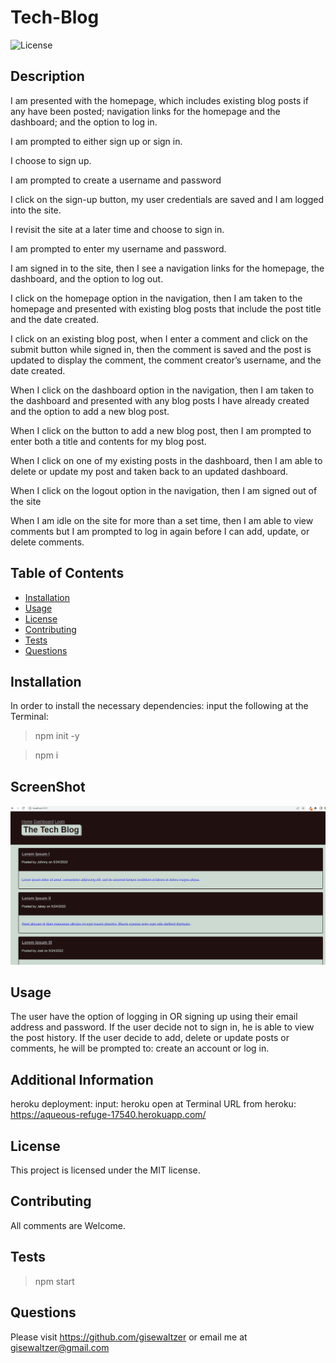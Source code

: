 # Tech-Blog
    
![License](https://img.shields.io/badge/License-MIT-yellow.svg)

## Description
 
 I am presented with the homepage, which includes existing blog posts if any have been posted; navigation links for the homepage and the dashboard; and the option to log in.

 I am prompted to either sign up or sign in.

 I choose to sign up.

 I am prompted to create a username and password

 I click on the sign-up button, my user credentials are saved and I am logged into the site.
 
 I revisit the site at a later time and choose to sign in.

 I am prompted to enter my username and password.

 I am signed in to the site, then I see a navigation links for the homepage, the dashboard, and the option to log out.

 I click on the homepage option in the navigation, then I am taken to the homepage and presented with existing blog posts that include the post title and the date created.

 I click on an existing blog post, when I enter a comment and click on the submit button while signed in, then the comment is saved and the post is updated to display the comment, the comment creator’s username, and the date created.

 When I click on the dashboard option in the navigation, then I am taken to the dashboard and presented with any blog posts I have already created and the option to add a new blog post.

 When I click on the button to add a new blog post, then I am prompted to enter both a title and contents for my blog post.

 When I click on one of my existing posts in the dashboard, then I am able to delete or update my post and taken back to an updated dashboard.

 When I click on the logout option in the navigation, then I am signed out of the site
 
 When I am idle on the site for more than a set time, then I am able to view comments but I am prompted to log in again before I can add, update, or delete comments.

  ## Table of Contents 
  * [Installation](#installation)
  * [Usage](#usage)
  * [License](#license)
  * [Contributing](#contributing)
  * [Tests](#tests)
  * [Questions](#questions)
  
  ## Installation
  
   In order to install the necessary dependencies: input the following at the Terminal:
  
  > npm init -y

  >npm i

  ## ScreenShot

  ![Screenshot](./public/images/Screenshot-Tech-Blog.png)
  
  ## Usage

  The user have the option of logging in OR signing up using their email address and password. If the user decide not to sign in, he is able to view the post history. If the user decide to add, delete or update posts or comments, he will be prompted to: create an account or log in. 
  
  ## Additional Information
  heroku deployment:  input: heroku open at Terminal
  URL from heroku: https://aqueous-refuge-17540.herokuapp.com/
  
  ## License

  This project is licensed under the MIT license.  

 ## Contributing

  All comments are Welcome.

 ## Tests
 > npm start

 ## Questions

 Please visit https://github.com/gisewaltzer or email me at gisewaltzer@gmail.com